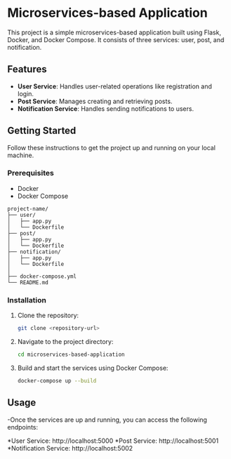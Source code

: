 # Microservices-based Application

This project is a simple microservices-based application built using Flask, Docker, and Docker Compose. It consists of three services: user, post, and notification.

## Features

- **User Service**: Handles user-related operations like registration and login.
- **Post Service**: Manages creating and retrieving posts.
- **Notification Service**: Handles sending notifications to users.

## Getting Started

Follow these instructions to get the project up and running on your local machine.

### Prerequisites

- Docker
- Docker Compose

```
project-name/
├── user/
│   ├── app.py
│   └── Dockerfile
├── post/
│   ├── app.py
│   └── Dockerfile
├── notification/
│   ├── app.py
│   └── Dockerfile
│
├── docker-compose.yml
└── README.md
```


### Installation

1. Clone the repository:

   ```bash
   git clone <repository-url>
   
1. Navigate to the project directory:
   ```bash
   cd microservices-based-application
2. Build and start the services using Docker Compose:
   ```bash
   docker-compose up --build

## Usage
-Once the services are up and running, you can access the following endpoints:

  *User Service: http://localhost:5000
  *Post Service: http://localhost:5001
  *Notification Service: http://localhost:5002
    
  




